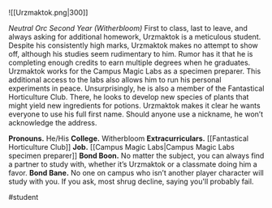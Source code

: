 ![[Urzmaktok.png|300]]

*Neutral Orc Second Year (Witherbloom)*
First to class, last to leave, and always asking for additional homework, Urzmaktok is a meticulous student. Despite his consistently high marks, Urzmaktok makes no attempt to show off, although his studies seem rudimentary to him. Rumor has it that he is completing enough credits to earn multiple degrees when he graduates. 
Urzmaktok works for the Campus Magic Labs as a specimen preparer. This additional access to the labs also allows him to run his personal experiments in peace. Unsurprisingly, he is also a member of the Fantastical Horticulture Club. There, he looks to develop new species of plants that might yield new ingredients for potions. 
Urzmaktok makes it clear he wants everyone to use his full first name. Should anyone use a nickname, he won’t acknowledge the address.

**Pronouns.** He/His
**College.** Witherbloom
**Extracurriculars.** [[Fantastical Horticulture Club]]
**Job.** [[Campus Magic Labs|Campus Magic Labs specimen preparer]]
**Bond Boon.** No matter the subject, you can always find a partner to study with, whether it’s Urzmaktok or a classmate doing him a favor.
**Bond Bane.** No one on campus who isn’t another player character will study with you. If you ask, most shrug decline, saying you'll probably fail.

#student